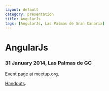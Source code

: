 ```yaml
---
layout: default
category: presentation
title: AngularJs
tags: [AngularJs, Las Palmas de Gran Canaria]
---
```


# AngularJs
### 31 January 2014, Las Palmas de GC

[Event page](http://www.meetup.com/recrea-sessions/events/161900552/) at meetup.org.

[Handouts](/blog/angular-js/handouts.html).
